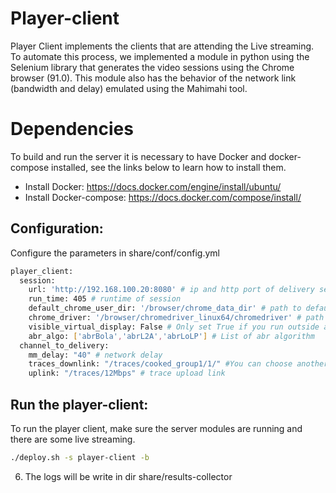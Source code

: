 # Player-client 

Player Client implements the clients that are attending the Live streaming. To automate this process, we implemented a module in python using the Selenium library that generates the video sessions using the Chrome browser (91.0). This module also has the behavior of the network link (bandwidth and delay) emulated using the Mahimahi tool.

# Dependencies 

To build and run the server it is necessary to have Docker and docker-compose installed, see the links below to learn how to install them.

* Install Docker: https://docs.docker.com/engine/install/ubuntu/
* Install Docker-compose: https://docs.docker.com/compose/install/

## Configuration:

Configure the parameters in share/conf/config.yml

``` bash
player_client:
  session:
    url: 'http://192.168.100.20:8080' # ip and http port of delivery server
    run_time: 405 # runtime of session
    default_chrome_user_dir: '/browser/chrome_data_dir' # path to default chrome user dir 
    chrome_driver: '/browser/chromedriver_linux64/chromedriver' # path to chrome drive used by Selenium 
    visible_virtual_display: False # Only set True if you run outside a container
    abr_algo: ['abrBola','abrL2A','abrLoLP'] # List of abr algorithm 
  channel_to_delivery:
    mm_delay: "40" # network delay
    traces_downlink: "/traces/cooked_group1/1/" #You can choose another trace available in the tracer folder 
    uplink: "/traces/12Mbps" # trace upload link 
```

## Run the player-client:

To run the player client, make sure the server modules are running and there are some live streaming.

``` bash
./deploy.sh -s player-client -b
```

6. The logs will be write in dir share/results-collector